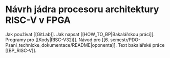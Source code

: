 # Návrh jádra procesoru architektury RISC-V v FPGA
Jak používat [[GitLab]]. 
Jak napsat [[HOW_TO_BP|Bakalářskou práci]].
Programy pro [[Kody|RISC-V32i]].
Návod pro [[6. semestr/PDO-Psani_technicke_dokumentace/README|oponenta]].
Text bakalářské práce [[BP_RISC-V]].